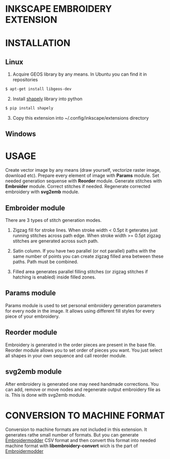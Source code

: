 INKSCAPE EMBROIDERY EXTENSION
=============================

INSTALLATION
============

Linux
-----

1. Acquire GEOS library by any means. In Ubuntu you can find it in repositories
````bash
$ apt-get install libgeos-dev
````
2. Install [shapely] library into python
````bash
$ pip install shapely
````
3. Copy this extension into ~/.config/inkscape/extensions directory

Windows
-------

USAGE
=====

Create vector image by any means (draw yourself, vectorize raster image, download etc). Prepare
every element of image with **Params** module. Set needed generation sequense with **Reorder**
module. Generate stitches with **Embroider** module. Correct stitches if needed. Regenerate
corrected embroidery with **svg2emb** module.

Embroider module
-----------------

There are 3 types of stitch generation modes.

1. Zigzag fill for stroke lines. When stroke width < 0.5pt it geterates just running stitches across
path edge. When stroke width >= 0.5pt zigzag stitches are generated across such path.

2. Satin column. If you have two parallel (or not parallel) paths with the same number of points 
you can create zigzag filled area between these paths. Path must be combined.

3. Filled area generates parallel filling stitches (or zigzag stitches if hatching is enabled) 
inside filled zones.

Params module
-------------

Params module is used to set personal embroidery generation parameters for every node in the
image. It allows using different fill styles for every piece of your embroidery.

Reorder module
--------------

Embroidery is generated in the order pieces are present in the base file. Reorder module allows you
to set order of pieces you want. You just select all shapes in your own sequence and call reorder
module.

svg2emb module
--------------

After embroidery is generated one may need handmade corrections. You can add, remove or move nodes
and regenerate output embroidery file as is. This is done with svg2emb module.

CONVERSION TO MACHINE FORMAT
============================

Conversion to machine formats are not included in this extension. It generates rathe small number
of formats. But you can generate [Embroidermodder] CSV format and then convert this format into
needed machine format with **libembroidery-convert** wich is the part of [Embroidermodder]

[Embroidermodder]: https://github.com/Embroidermodder/Embroidermodder
[shapely]: https://pypi.python.org/pypi/Shapely